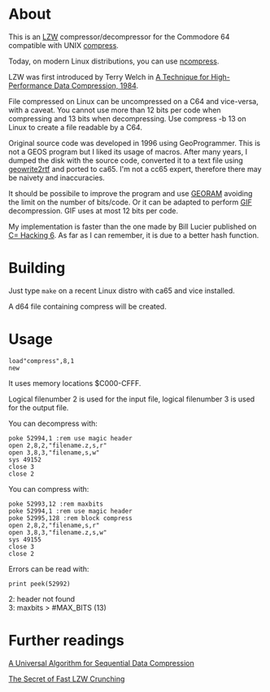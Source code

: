 # About

This is an [LZW](https://web.archive.org/web/20180904074021/https://marknelson.us/posts/1989/10/01/lzw-data-compression.html)
compressor/decompressor for the Commodore 64 compatible with UNIX 
[compress](https://en.wikipedia.org/wiki/Compress).

Today, on modern Linux distributions, you can use [ncompress](https://vapier.github.io/ncompress/).

LZW was first introduced by Terry Welch in [A Technique for High-Performance Data Compression, 1984](https://courses.cs.duke.edu/spring03/cps296.5/papers/welch_1984_technique_for.pdf).

File compressed on Linux can be uncompressed on a C64 and vice-versa, with a 
caveat. You cannot use more than 12 bits per code when compressing and 13 bits 
when decompressing. Use compress -b 13 on Linux to create a file readable by 
a C64.

Original source code was developed in 1996 using GeoProgrammer. This is not a 
GEOS program but I liked its usage of macros. After many years, I dumped the 
disk with the source code, converted it to a text file using [geowrite2rtf](https://github.com/mist64/geowrite2rtf)
and ported to ca65. I'm not a cc65 expert, therefore there may be naivety
and inaccuracies.

It should be possibile to improve the program and use [GEORAM](https://www.c64-wiki.com/wiki/GeoRAM) 
avoiding the limit on the number of bits/code. Or it can be adapted to perform 
[GIF](https://www.w3.org/Graphics/GIF/spec-gif89a.txt) decompression. GIF uses
at most 12 bits per code.

My implementation is faster than the one made by Bill Lucier published on [C= Hacking 6](https://codebase64.org/doku.php?id=magazines:chacking6#lzw_compression). 
As far as I can remember, it is due to a better hash function.

# Building

Just type `make` on a recent Linux distro with ca65 and vice installed.

A d64 file containing compress will be created.

# Usage

```
load"compress",8,1
new
```

It uses memory locations $C000-CFFF.

Logical filenumber 2 is used for the input file, logical filenumber 3 is 
used for the output file.

You can decompress with:

```
poke 52994,1 :rem use magic header
open 2,8,2,"filename.z,s,r"
open 3,8,3,"filename,s,w"
sys 49152
close 3
close 2
```

You can compress with:

```
poke 52993,12 :rem maxbits
poke 52994,1 :rem use magic header
poke 52995,128 :rem block compress
open 2,8,2,"filename,s,r"
open 3,8,3,"filename.z,s,w"
sys 49155
close 3
close 2
```

Errors can be read with:

```
print peek(52992)
```

2: header not found<br>
3: maxbits > #MAX_BITS (13)

# Further readings

[A Universal Algorithm for Sequential Data Compression](http://www.nemenmanlab.org/~ilya/images/e/e9/Ziv-lempel-77.pdf)

[The Secret of Fast LZW Crunching](http://codebase64.org/doku.php?id=base:the_secret_of_fast_lzw_crunching)

